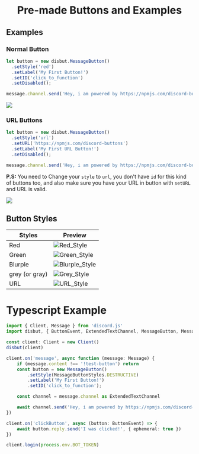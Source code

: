 <div align="center"><h1>Pre-made Buttons and Examples</h1></div>

## Examples

### Normal Button
```js
let button = new disbut.MessageButton()
  .setStyle('red')
  .setLabel('My First Button!') 
  .setID('click_to_function') 
  .setDisabled();

message.channel.send('Hey, i am powered by https://npmjs.com/discord-buttons', button);
```

<img align="center" src="https://cdn.discordapp.com/attachments/846455339419172874/848302344323072041/Outputs.png"></img>

### URL Buttons
```js
let button = new disbut.MessageButton()
  .setStyle('url')
  .setURL('https://npmjs.com/discord-buttons') 
  .setLabel('My First URL Button!') 
  .setDisabled(); 

message.channel.send('Hey, i am powered by https://npmjs.com/discord-buttons', button);
```
<b>P.S:</b> You need to Change your `style` to `url`, you don't have `id` for this kind of buttons too, and also make sure you have your URL in button with `setURL` and URL is valid.

<img align="center" src="https://cdn.discordapp.com/attachments/846455339419172874/848314748239085608/Main1.png"></img>

## Button Styles

| Styles         | Preview                                                                                                           |
| -------------- | ----------------------------------------------------------------------------------------------------------------- |
| Red            | ![Red_Style](https://cdn.discordapp.com/attachments/846455339419172874/848285563936047124/Button_Green2.png)      |
| Green          | ![Green_Style](https://cdn.discordapp.com/attachments/846455339419172874/848283811942498344/Button_Green1.png)    |
| Blurple        | ![Blurple_Style](https://cdn.discordapp.com/attachments/846455339419172874/848282426395852830/Button_Blurple.png) |
| grey (or gray) | ![Grey_Style](https://cdn.discordapp.com/attachments/846455339419172874/848291827736117308/Button_Green5.png)     |
| URL            | ![URL_Style](https://cdn.discordapp.com/attachments/846455339419172874/848290582706782308/Button_Green4.png)      |


# Typescript Example

```ts
import { Client, Message } from 'discord.js'
import disbut, { ButtonEvent, ExtendedTextChannel, MessageButton, MessageButtonStyles } from 'discord-buttons'

const client: Client = new Client()
disbut(client)

client.on('message', async function (message: Message) {
    if (message.content !== '!test-button') return
    const button = new MessageButton()
        .setStyle(MessageButtonStyles.DESTRUCTIVE)
        .setLabel('My First Button!')
        .setID('click_to_function');

    const channel = message.channel as ExtendedTextChannel

    await channel.send('Hey, i am powered by https://npmjs.com/discord-buttons', button)
})

client.on('clickButton', async (button: ButtonEvent) => {
    await button.reply.send('I was clicked!', { ephemeral: true })
})

client.login(process.env.BOT_TOKEN)

```
